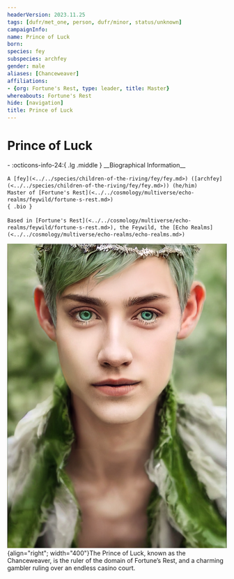 ```yaml
---
headerVersion: 2023.11.25
tags: [dufr/met_one, person, dufr/minor, status/unknown]
campaignInfo:
name: Prince of Luck
born:
species: fey
subspecies: archfey
gender: male
aliases: [Chanceweaver]
affiliations:
- {org: Fortune's Rest, type: leader, title: Master}
whereabouts: Fortune's Rest
hide: [navigation]
title: Prince of Luck
---
```

# Prince of Luck
<div class="grid cards ext-narrow-margin ext-one-column" markdown>
- :octicons-info-24:{ .lg .middle } __Biographical Information__

    A [fey](<../../species/children-of-the-riving/fey/fey.md>) ([archfey](<../../species/children-of-the-riving/fey/fey.md>)) (he/him)  
    Master of [Fortune's Rest](<../../cosmology/multiverse/echo-realms/feywild/fortune-s-rest.md>)  
    { .bio }

    Based in [Fortune's Rest](<../../cosmology/multiverse/echo-realms/feywild/fortune-s-rest.md>), the Feywild, the [Echo Realms](<../../cosmology/multiverse/echo-realms/echo-realms.md>)
</div>


![The Prince of Luck](../../assets/the-prince-of-luck.png){align="right"; width="400"}The Prince of Luck, known as the Chanceweaver, is the ruler of the domain of Fortune’s Rest, and a charming gambler ruling over an endless casino court. 